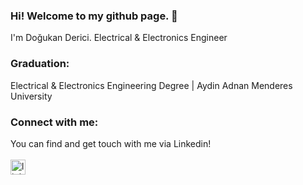 ### Hi! Welcome to my github  page. 👋
I'm Doğukan Derici. Electrical & Electronics Engineer

### Graduation:
Electrical & Electronics Engineering Degree | Aydin Adnan Menderes University

### Connect with me:
You can find and get touch with me via Linkedin!<br>
<br>[<img align="left" alt="linkedin | LinkedIn" width="24px" src="https://raw.githubusercontent.com/peterthehan/peterthehan/master/assets/linkedin.svg" />][linkedin]
<br/>

[linkedin]: https://www.linkedin.com/doğukan-derici

<br/>
